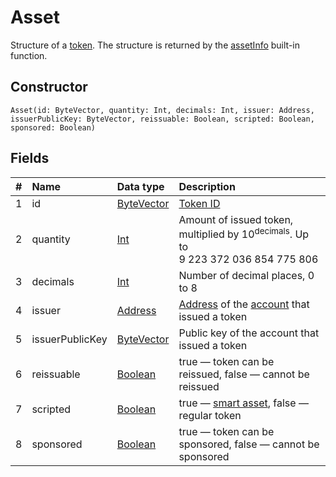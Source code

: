 # Asset

Structure of a [token](/en/blockchain/token). The structure is returned by the [assetInfo](/en/ride/functions/built-in-functions/blockchain-functions#assetinfo) built-in function.

## Constructor

``` ride
Asset(id: ByteVector, quantity: Int, decimals: Int, issuer: Address, issuerPublicKey: ByteVector, reissuable: Boolean, scripted: Boolean, sponsored: Boolean)
```

## Fields

|   #   | Name | Data type | Description |
| :--- | :--- | :--- | :--- |
| 1 | id | [ByteVector](/en/ride/data-types/byte-vector) | [Token ID](/en/blockchain/token/token-id) |
| 2 | quantity | [Int](/en/ride/data-types/int) | Amount of issued token, multiplied by 10<sup>decimals</sup>. Up to 9&nbsp;223&nbsp;372&nbsp;036&nbsp;854&nbsp;775&nbsp;806 |
| 3 | decimals | [Int](/en/ride/data-types/int) | Number of decimal places, 0 to 8 |
| 4 | issuer | [Address](/en/ride/structures/common-structures/address) | [Address](/en/blockchain/account/address) of the [account](/en/blockchain/account) that issued a token |
| 5 | issuerPublicKey | [ByteVector](/en/ride/data-types/byte-vector) | Public key of the account that issued a token |
| 6 | reissuable | [Boolean](/en/ride/data-types/boolean) | true — token can be reissued, false — cannot be reissued |
| 7 | scripted | [Boolean](/en/ride/data-types/boolean) | true — [smart asset](/en/building-apps/smart-contracts/what-is-smart-asset), false — regular token |
| 8 | sponsored | [Boolean](/en/ride/data-types/boolean) | true — token can be sponsored, false — cannot be sponsored |

